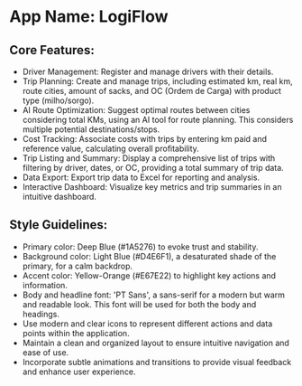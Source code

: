 # **App Name**: LogiFlow

## Core Features:

- Driver Management: Register and manage drivers with their details.
- Trip Planning: Create and manage trips, including estimated km, real km, route cities, amount of sacks, and OC (Ordem de Carga) with product type (milho/sorgo).
- AI Route Optimization: Suggest optimal routes between cities considering total KMs, using an AI tool for route planning. This considers multiple potential destinations/stops.
- Cost Tracking: Associate costs with trips by entering km paid and reference value, calculating overall profitability.
- Trip Listing and Summary: Display a comprehensive list of trips with filtering by driver, dates, or OC, providing a total summary of trip data.
- Data Export: Export trip data to Excel for reporting and analysis.
- Interactive Dashboard: Visualize key metrics and trip summaries in an intuitive dashboard.

## Style Guidelines:

- Primary color: Deep Blue (#1A5276) to evoke trust and stability.
- Background color: Light Blue (#D4E6F1), a desaturated shade of the primary, for a calm backdrop.
- Accent color: Yellow-Orange (#E67E22) to highlight key actions and information.
- Body and headline font: 'PT Sans', a sans-serif for a modern but warm and readable look. This font will be used for both the body and headings.
- Use modern and clear icons to represent different actions and data points within the application.
- Maintain a clean and organized layout to ensure intuitive navigation and ease of use.
- Incorporate subtle animations and transitions to provide visual feedback and enhance user experience.